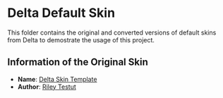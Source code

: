 # Delta Default Skin

This folder contains the original and converted versions of default skins from Delta to demostrate the usage of this project.

## Information of the Original Skin

- **Name**: [Delta Skin Template](https://noah978.gitbook.io/delta-docs/skins#download-templates)
- **Author**: [Riley Testut](https://github.com/rileytestut)
